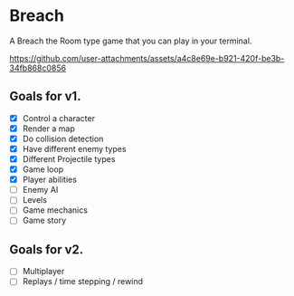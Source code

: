 # Breach

A Breach the Room type game that you can play in your terminal.



https://github.com/user-attachments/assets/a4c8e69e-b921-420f-be3b-34fb868c0856



## Goals for v1.

- [x] Control a character
- [x] Render a map
- [x] Do collision detection
- [x] Have different enemy types
- [x] Different Projectile types
- [x] Game loop
- [x] Player abilities
- [ ] Enemy AI
- [ ] Levels
- [ ] Game mechanics
- [ ] Game story

## Goals for v2.

- [ ] Multiplayer
- [ ] Replays / time stepping / rewind
